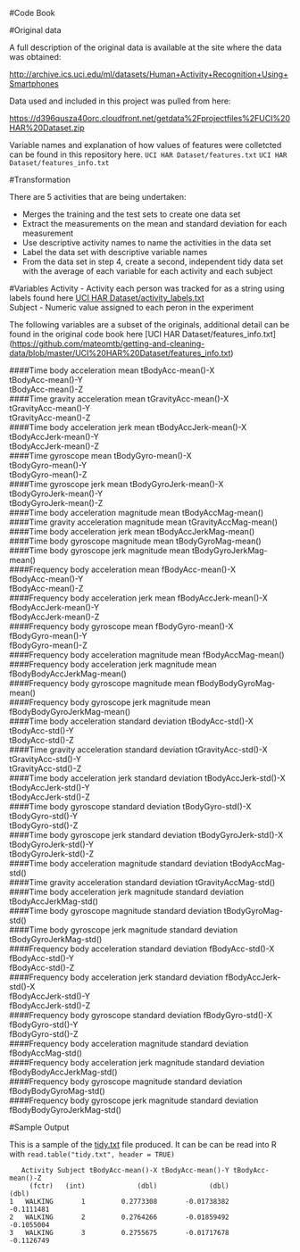 #Code Book

#Original data

A full description of the original data is available at the site where the data was obtained: 

http://archive.ics.uci.edu/ml/datasets/Human+Activity+Recognition+Using+Smartphones

Data used and included in this project was pulled from here: 

https://d396qusza40orc.cloudfront.net/getdata%2Fprojectfiles%2FUCI%20HAR%20Dataset.zip

Variable names and explanation of how values of features were colletcted can be found in this repository here. 
`UCI HAR Dataset/features.txt`
`UCI HAR Dataset/features_info.txt`

#Transformation

There are 5 activities that are being undertaken:
<ul>
  <li>Merges the training and the test sets to create one data set</li>
  <li>Extract the measurements on the mean and standard deviation for each measurement</li>
  <li>Use descriptive activity names to name the activities in the data set</li>
  <li>Label the data set with descriptive variable names</li>
  <li>From the data set in step 4, create a second, independent tidy data set with the average of each variable for each activity and each subject</li>
</ul>

#Variables
Activity - Activity each person was tracked for as a string using labels found here [UCI HAR Dataset/activity_labels.txt](https://github.com/mateomtb/getting-and-cleaning-data/blob/master/UCI%20HAR%20Dataset/activity_labels.txt)<br/>
Subject - Numeric value assigned to each peron in the experiment <br/>

The following variables are a subset of the originals, additional detail can be found in the original code book here [UCI HAR Dataset/features_info.txt]
(https://github.com/mateomtb/getting-and-cleaning-data/blob/master/UCI%20HAR%20Dataset/features_info.txt)<br/>

####Time body acceleration mean
tBodyAcc-mean()-X <br/>
tBodyAcc-mean()-Y <br/>
tBodyAcc-mean()-Z <br/>
####Time gravity acceleration mean
tGravityAcc-mean()-X <br/>
tGravityAcc-mean()-Y <br/>
tGravityAcc-mean()-Z <br/>
####Time body acceleration jerk mean
tBodyAccJerk-mean()-X <br/>
tBodyAccJerk-mean()-Y <br/>
tBodyAccJerk-mean()-Z <br/>
####Time gyroscope mean
tBodyGyro-mean()-X <br/>
tBodyGyro-mean()-Y <br/>
tBodyGyro-mean()-Z <br/>
####Time gyroscope jerk mean
tBodyGyroJerk-mean()-X <br/>
tBodyGyroJerk-mean()-Y <br/>
tBodyGyroJerk-mean()-Z <br/>
####Time body acceleration magnitude mean
tBodyAccMag-mean() <br/>
####Time gravity acceleration magnitude mean
tGravityAccMag-mean() <br/>
####Time body acceleration jerk mean
tBodyAccJerkMag-mean() <br/>
####Time body gyroscope magnitude mean
tBodyGyroMag-mean() <br/>
####Time body gyroscope jerk magnitude mean
tBodyGyroJerkMag-mean() <br/>
####Frequency body acceleration mean
fBodyAcc-mean()-X <br/>
fBodyAcc-mean()-Y <br/>
fBodyAcc-mean()-Z <br/>
####Frequency body acceleration jerk mean
fBodyAccJerk-mean()-X <br/>
fBodyAccJerk-mean()-Y <br/>
fBodyAccJerk-mean()-Z <br/>
####Frequency body gyroscope mean
fBodyGyro-mean()-X <br/>
fBodyGyro-mean()-Y <br/>
fBodyGyro-mean()-Z <br/>
####Frequency body acceleration magnitude mean
fBodyAccMag-mean() <br/>
####Frequency body acceleration jerk magnitude mean
fBodyBodyAccJerkMag-mean() <br/>
####Frequency body gyroscope magnitude mean
fBodyBodyGyroMag-mean() <br/>
####Frequency body gyroscope jerk magnitude mean
fBodyBodyGyroJerkMag-mean() <br/>
####Time body acceleration standard deviation
tBodyAcc-std()-X <br/>
tBodyAcc-std()-Y <br/>
tBodyAcc-std()-Z <br/>
####Time gravity acceleration standard deviation
tGravityAcc-std()-X <br/>
tGravityAcc-std()-Y <br/>
tGravityAcc-std()-Z <br/>
####Time body acceleration jerk standard deviation
tBodyAccJerk-std()-X <br/>
tBodyAccJerk-std()-Y <br/>
tBodyAccJerk-std()-Z <br/>
####Time body gyroscope standard deviation
tBodyGyro-std()-X <br/>
tBodyGyro-std()-Y <br/>
tBodyGyro-std()-Z <br/>
####Time body gyroscope jerk standard deviation
tBodyGyroJerk-std()-X <br/>
tBodyGyroJerk-std()-Y <br/>
tBodyGyroJerk-std()-Z <br/>
####Time body acceleration magnitude standard deviation
tBodyAccMag-std() <br/>
####Time gravity acceleration standard deviation
tGravityAccMag-std() <br/>
####Time body acceleration jerk magnitude standard deviation
tBodyAccJerkMag-std() <br/>
####Time body gyroscope magnitude standard deviation
tBodyGyroMag-std() <br/>
####Time body gyroscope jerk magnitude standard deviation
tBodyGyroJerkMag-std() <br/>
####Frequency body acceleration standard deviation
fBodyAcc-std()-X <br/>
fBodyAcc-std()-Y <br/>
fBodyAcc-std()-Z <br/>
####Frequency body acceleration jerk standard deviation
fBodyAccJerk-std()-X <br/>
fBodyAccJerk-std()-Y <br/>
fBodyAccJerk-std()-Z <br/>
####Frequency body gyroscope standard deviation
fBodyGyro-std()-X <br/>
fBodyGyro-std()-Y <br/>
fBodyGyro-std()-Z <br/>
####Frequency body acceleration magnitude standard deviation
fBodyAccMag-std() <br/>
####Frequency body acceleration jerk magnitude standard deviation
fBodyBodyAccJerkMag-std() <br/>
####Frequency body gyroscope magnitude standard deviation
fBodyBodyGyroMag-std() <br/>
####Frequency body gyroscope jerk magnitude standard deviation
fBodyBodyGyroJerkMag-std() <br/>

#Sample Output

This is a sample of the [tidy.txt](https://github.com/mateomtb/getting-and-cleaning-data/blob/master/tidy.txt) file produced. It can be can be read into R with `read.table("tidy.txt", header = TRUE)`

```
   Activity Subject tBodyAcc-mean()-X tBodyAcc-mean()-Y tBodyAcc-mean()-Z
     (fctr)   (int)             (dbl)             (dbl)             (dbl)
1   WALKING       1         0.2773308       -0.01738382        -0.1111481
2   WALKING       2         0.2764266       -0.01859492        -0.1055004
3   WALKING       3         0.2755675       -0.01717678        -0.1126749
```


